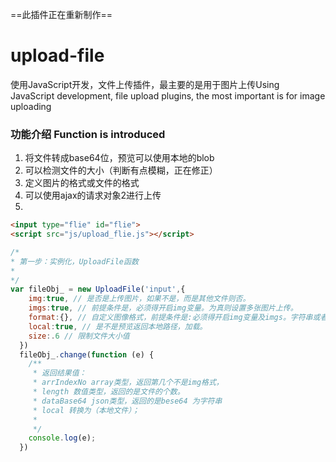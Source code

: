 
==此插件正在重新制作==
# upload-file
使用JavaScript开发，文件上传插件，最主要的是用于图片上传Using JavaScript development, file upload plugins, the most important is for image uploading

### 功能介绍 Function is introduced

1. 将文件转成base64位，预览可以使用本地的blob
2. 可以检测文件的大小（判断有点模糊，正在修正）
3. 定义图片的格式或文件的格式
4. 可以使用ajax的请求对象2进行上传
5. 

```html
<input type="flie" id="flie">
<script src="js/upload_flie.js"></script>
```
```js
/*
* 第一步：实例化，UploadFile函数
* 
*/
var fileObj_ = new UploadFile('input',{
    img:true, // 是否是上传图片，如果不是，而是其他文件则否。
    imgs:true, // 前提条件是，必须得开启img变量。为真则设置多张图片上传。
    format:{}, // 自定义图像格式，前提条件是:必须得开启img变量及imgs。字符串或者json
    local:true, // 是不是预览返回本地路径，加载。
    size:.6 // 限制文件大小值
  })
  fileObj_.change(function (e) {
    /**
     * 返回结果值：
     * arrIndexNo array类型，返回第几个不是img格式，
     * length 数值类型，返回的是文件的个数。
     * dataBase64 json类型，返回的是bese64 为字符串
     * local 转换为（本地文件）；
     * 
     */
    console.log(e);
  })
```








